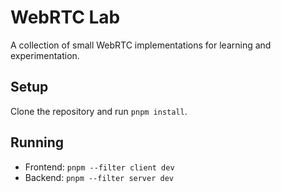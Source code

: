# WebRTC Lab

A collection of small WebRTC implementations for learning and experimentation.

## Setup

Clone the repository and run `pnpm install`.

## Running

- Frontend: `pnpm --filter client dev`
- Backend: `pnpm --filter server dev`
